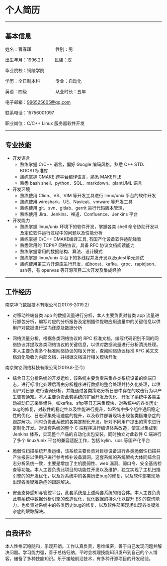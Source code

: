 # 个人简历

---
## 基本信息

姓名：曹春晖 &emsp;&emsp;&emsp;&emsp;&emsp;     性别：男

出生年月：1996.2.1 &emsp;&emsp;                 民族：汉

毕业院校：铜陵学院

学历：全日制本科 &emsp;&emsp;&emsp;              专业：自动化

英语：四级 &emsp;&emsp;&emsp;&emsp;&emsp;&emsp; 从业时长：五年

电子邮箱：996525605@qq.com

联系电话：15756001097

职业岗位：C/C++ Linux 服务器软件开发

---
## 专业技能
* 开发语言
  * 熟练掌握 C/C++ 语言，偏好 Google 编码风格，熟悉 C++ STD、BOOST标准库
  * 熟练掌握 CMAKE 跨平台编译语言，熟悉 MAKEFILE
  * 熟悉 bash shell、python、SQL、markdown、plantUML 语言
* 开发环境
  * 熟练使用 Clion、VS、VIM 等开发工具进行 linux/unix 平台的软件开发
  * 熟练使用 wireshark、UE、Navicat、vmware 等开发工具
  * 熟练使用 git、svn、gitlab、gerrit 进行代码版本管理，
  * 熟练使用 Jira、Jenkins、禅道、Confluence、Jenkins 平台
* 开发能力
  * 熟练掌握 linux/unix 环境下的软件开发，掌握各类 shell 命令协助开发以及定位软件运行过程中的问题以及性能分析
  * 熟练掌握 C/C++ CMAKE编译工具, 有国产化设备软件适配经验
  * 熟悉常用的 TCP/IP 网络协议，具备 RFC 协议文档阅读能力
  * 熟练掌握常用的数据结构、算法、设计模式
  * 熟练掌握 linux/unix 平台下的多线程并发开发以及gtest单元测试
  * 熟练使用第三方开源库进行开发，如boost、kafka、grpc、rapidjson、ssh等，有 openvas 等开源项目二次开发及集成经验

---
## 工作经历

南京华飞数据技术有限公司(2017.6-2019.2)

* 对移动终端各类 app 的数据流量进行分析，本人主要负责对各类 app 流量进行抓包分析，编写对应的分析报告及定制插件提取应用流量中的关键信息以供用户对数据进行逆向还原及数据分析


* 网络流量分析，根据各类网络协议的 RPC 标准文档，编写代码识别不同的网络协议并提取各类网络协议的关键信息，以供对数据流量进行分析清洗处理。本人主要负责多个标准网络协议的相关开发，查阅网络协议标准 RFC 英文文档消化吸收为内部文档，并根据文档进行相关模块开发


南京聚铭网络科技有限公司(2019.8-至今)

* 综合日志分析系统的开发运维，该系统主要负责采集各类系统设备的终端日志，进行标准化处理后再由分析程序进行数据的整合处理并持久化处理，以供用户对日志 进行查询分析，并能通过各类策略分析日志中存在的攻击行为以产生告警通知。本人主要负责此套系统的扩展开发及优化，开发了系统中各类主动被动日志采集组件，如kafka、sftp等日志采集模块，对系统中的各类历史bug的修复，对软件的稳定性以及性能进行提升，如系统中多个组件通讯稳定性的优化、日志采集处理速度的提升，以及软件部署现场出现各类疑难杂症的跟踪解决。同时负责此系统的各类定制化开发，针对不同用户提出的需求进行定制化开发。对该套系统的整个 C 端程序进行编译体系改造，使其以集成到 Jenkins 体系，实现整个产品的自动化出包安装。同时独立对此软件 C 端进行了多个 linux/unix 平台的兼容适配工作，包括 kylin、uos 等国产化平台


* 脆弱性扫描系统开发运维，该系统主要负责对目标设备进行各类脆弱性扫描并产生报告以供用户进行参考修补设备漏洞。这套系统的系统架构大体同综合日志分析系统一致，主要是增加了主机脆弱性、web 漏洞、弱口令、安全基线检查等功能。本人主要负责此项目的功能性开发以及维护，独立实现了主机扫描引擎的的开发优化，以及对系统中的各类历史bug的修复，以及软件部署现场出现各类疑难杂症的跟踪解决。


* 安全态势感知与管控平台，此套系统是上述两套系统的结合体。本人主要负责此套系统中数据分析引擎的改造优化，优化数据的持久化以提升 ES 的查询能力。也负责对系统中的各类历史bug的修复，以及软件部署现场出现各类疑难杂症的跟踪解决。

---
## 自我评价

本人性格沉稳随和，乐观开朗。工作认真负责，思维缜密，善于自己发现问题并解决问题。学习能力强，善于总结归纳，平时会梳理技能知识发布到自己的个人博客，储备了多种技能知识。乐于接触前沿技术，有多种开源项目的开发经验。

